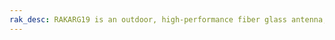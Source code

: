 ```yaml
---
rak_desc: RAKARG19 is an outdoor, high-performance fiber glass antenna, specially designed for LoRa® in the 902-928 MHz band.
---
```


<rk-redirect to="/Product-Categories/Accessories/RAKARG19/Datasheet/" />